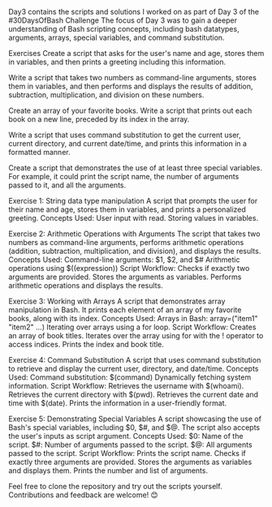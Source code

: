 Day3 contains the scripts and solutions I worked on as part of Day 3 of the #30DaysOfBash Challenge
The focus of Day 3 was to gain a deeper understanding of Bash scripting concepts, including bash datatypes, arguments, arrays, special variables, and command substitution.

Exercises
Create a script that asks for the user's name and age, stores them in variables, and then prints a greeting including this information.

Write a script that takes two numbers as command-line arguments, stores them in variables, and then performs and displays the results of addition, subtraction, multiplication, and division on these numbers.

Create an array of your favorite books. Write a script that prints out each book on a new line, preceded by its index in the array.

Write a script that uses command substitution to get the current user, current directory, and current date/time, and prints this information in a formatted manner.

Create a script that demonstrates the use of at least three special variables. For example, it could print the script name, the number of arguments passed to it, and all the arguments.

Exercise 1: String data type manipulation
A script that prompts the user for their name and age, stores them in variables, and prints a personalized greeting.
Concepts Used:
User input with read.
Storing values in variables.

Exercise 2: Arithmetic Operations with Arguments
The script that takes two numbers as command-line arguments, performs arithmetic operations (addition, subtraction, multiplication, and division), and displays the results.
Concepts Used:
Command-line arguments: $1, $2, and $#
Arithmetic operations using $((expression))
Script Workflow:
Checks if exactly two arguments are provided.
Stores the arguments as variables.
Performs arithmetic operations and displays the results.

Exercise 3: Working with Arrays
A script that demonstrates array manipulation in Bash. It prints each element of an array of my favorite books, along with its index.
Concepts Used:
Arrays in Bash: array=("item1" "item2" ...)
Iterating over arrays using a for loop.
Script Workflow:
Creates an array of book titles.
Iterates over the array using for with the ! operator to access indices.
Prints the index and book title.

Exercise 4: Command Substitution
A script that uses command substitution to retrieve and display the current user, directory, and date/time.
Concepts Used:
Command substitution: $(command)
Dynamically fetching system information.
Script Workflow:
Retrieves the username with $(whoami).
Retrieves the current directory with $(pwd).
Retrieves the current date and time with $(date).
Prints the information in a user-friendly format.

Exercise 5: Demonstrating Special Variables
A script showcasing the use of Bash's special variables, including $0, $#, and $@. The script also accepts the user's inputs as script argument.
Concepts Used:
$0: Name of the script.
$#: Number of arguments passed to the script.
$@: All arguments passed to the script.
Script Workflow:
Prints the script name.
Checks if exactly three arguments are provided.
Stores the arguments as variables and displays them.
Prints the number and list of arguments.

Feel free to clone the repository and try out the scripts yourself. Contributions and feedback are welcome! 😊
